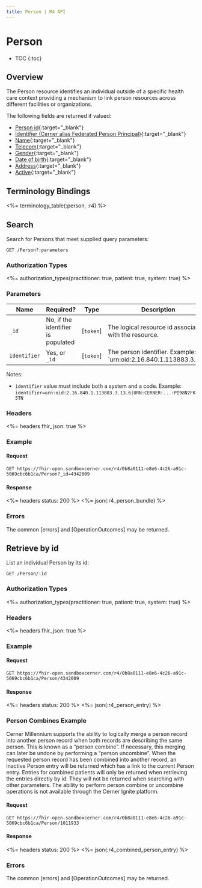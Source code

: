 ```yaml
---
title: Person | R4 API
---
```


# Person

* TOC
{:toc}

## Overview

The Person resource identifies an individual outside of a specific health care context providing a mechanism to link person resources across different facilities or organizations.

The following fields are returned if valued:

* [Person id](http://hl7.org/fhir/r4/resource-definitions.html#Resource.id){:target="_blank"}
* [Identifier (Cerner alias Federated Person Principal)](http://hl7.org/fhir/R4/person-definitions.html#Person.identifier){:target="_blank"}
* [Name](http://hl7.org/fhir/R4/person-definitions.html#Person.name){:target="_blank"}
* [Telecom](http://hl7.org/fhir/R4/person-definitions.html#Person.telecom){:target="_blank"}
* [Gender](http://hl7.org/fhir/R4/person-definitions.html#Person.gender){:target="_blank"}
* [Date of birth](http://hl7.org/fhir/R4/person-definitions.html#Person.birthDate){:target="_blank"}
* [Address](http://hl7.org/fhir/R4/person-definitions.html#Person.address){:target="_blank"}
* [Active](http://hl7.org/fhir/R4/person-definitions.html#Person.active){:target="_blank"}

## Terminology Bindings

<%= terminology_table(:person, :r4) %>

## Search

Search for Persons that meet supplied query parameters:

    GET /Person?:parameters

### Authorization Types

<%= authorization_types(practitioner: true, patient: true, system: true) %>

### Parameters

 Name                 | Required?                                    | Type       | Description
----------------------|----------------------------------------------|------------|--------------------------------------------------------------------------
 `_id`                | No, if the identifier is populated           | [`token`]  | The logical resource id associated with the resource.
 `identifier`         | Yes, or `_id`                                | [`token`]  | The person identifier.  Example: `urn:oid:2.16.840.1.113883.3.13.6|01022228`
 
Notes:

* `identifier` value must include both a system and a code. Example: `identifier=urn:oid:2.16.840.1.113883.3.13.6|URN:CERNER:...:PI98N2FK5TN`

### Headers

 <%= headers fhir_json: true %>

### Example

#### Request

    GET https://fhir-open.sandboxcerner.com/r4/0b8a0111-e8e6-4c26-a91c-5069cbc6b1ca/Person?_id=4342009

#### Response

<%= headers status: 200 %>
<%= json(:r4_person_bundle) %>

### Errors

The common [errors] and [OperationOutcomes] may be returned.

## Retrieve by id

List an individual Person by its id:

    GET /Person/:id

### Authorization Types

<%= authorization_types(practitioner: true, patient: true, system: true) %>

### Headers

<%= headers fhir_json: true %>

### Example

#### Request

    GET https://fhir-open.sandboxcerner.com/r4/0b8a0111-e8e6-4c26-a91c-5069cbc6b1ca/Person/4342009

#### Response

<%= headers status: 200 %>
<%= json(:r4_person_entry) %>

### Person Combines Example

Cerner Millennium supports the ability to logically merge a person record into another person record when both records are describing the same person. This is known as a “person combine”. If necessary, this merging can later be undone by performing a “person uncombine”. When the requested person record has been combined into another record, an inactive Person entry will be returned which has a link to the current Person entry. Entries for combined patients will only be returned when retrieving the entries directly by id. They will not be returned when searching with other parameters.
The ability to perform person combine or uncombine operations is not available through the Cerner Ignite platform.

#### Request

    GET https://fhir-open.sandboxcerner.com/r4/0b8a0111-e8e6-4c26-a91c-5069cbc6b1ca/Person/1011933

#### Response

<%= headers status: 200 %>
<%= json(:r4_combined_person_entry) %>

### Errors

The common [errors] and [OperationOutcomes] may be returned.
